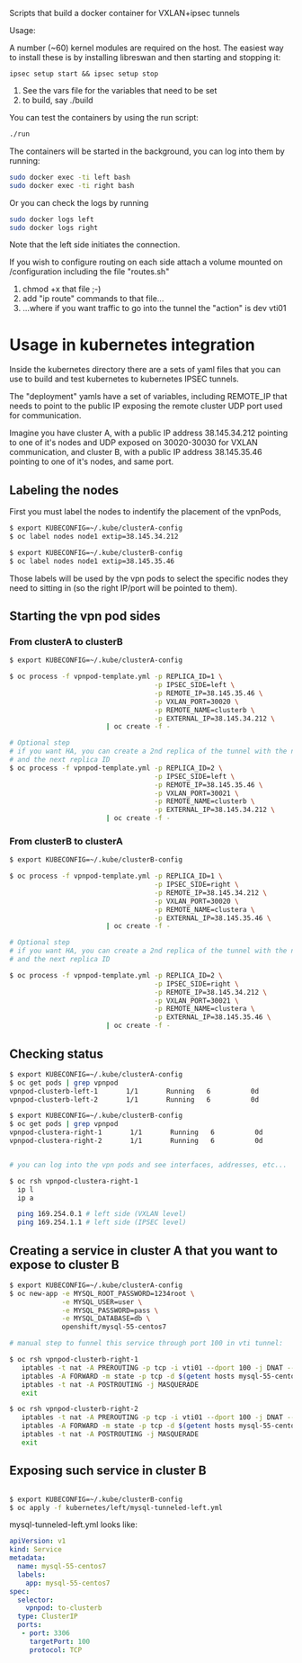 Scripts that build a docker container for VXLAN+ipsec tunnels

Usage:

A number (~60) kernel modules are required on the host. The easiest way to install
these is by installing libreswan and then starting and stopping it:

```ipsec setup start && ipsec setup stop```

1. See the vars file for the variables that need to be set
2. to build, say ./build

You can test the containers by using the run script:

```bash
./run
```
The containers will be started in the background, you can log into
them by running:

```bash
sudo docker exec -ti left bash
sudo docker exec -ti right bash
```

Or you can check the logs by running
```bash
sudo docker logs left
sudo docker logs right
```


Note that the left side initiates the connection.

If you wish to configure routing on each side attach a volume
mounted on /configuration including the file "routes.sh"
1. chmod +x that file ;-)
2. add "ip route" commands to that file...
3. ...where if you want traffic to go into the tunnel the "action" is dev vti01

# Usage in kubernetes integration

Inside the kubernetes directory there are a sets of yaml files that you can
use to build and test kubernetes to kubernetes IPSEC tunnels.

The "deployment" yamls have a set of variables, including REMOTE_IP that needs
to point to the public IP exposing the remote cluster UDP port used for communication.

Imagine you have cluster A, with a public IP address 38.145.34.212 pointing to one
of it's nodes and UDP exposed on 30020-30030 for VXLAN communication, and cluster B, with
a public IP address 38.145.35.46 pointing to one of it's nodes, and same port.

## Labeling the nodes

First you must label the nodes to indentify the placement of the vpnPods,

```bash
$ export KUBECONFIG=~/.kube/clusterA-config
$ oc label nodes node1 extip=38.145.34.212
```

```bash
$ export KUBECONFIG=~/.kube/clusterB-config
$ oc label nodes node1 extip=38.145.35.46
```

Those labels will be used by the vpn pods to select the specific nodes they need
to sitting in (so the right IP/port will be pointed to them).

## Starting the vpn pod sides

### From clusterA to clusterB

```bash
$ export KUBECONFIG=~/.kube/clusterA-config

$ oc process -f vpnpod-template.yml -p REPLICA_ID=1 \
                                    -p IPSEC_SIDE=left \
                                    -p REMOTE_IP=38.145.35.46 \
                                    -p VXLAN_PORT=30020 \
                                    -p REMOTE_NAME=clusterb \
                                    -p EXTERNAL_IP=38.145.34.212 \
                        | oc create -f -

# Optional step
# if you want HA, you can create a 2nd replica of the tunnel with the next UDP port
# and the next replica ID
$ oc process -f vpnpod-template.yml -p REPLICA_ID=2 \
                                    -p IPSEC_SIDE=left \
                                    -p REMOTE_IP=38.145.35.46 \
                                    -p VXLAN_PORT=30021 \
                                    -p REMOTE_NAME=clusterb \
                                    -p EXTERNAL_IP=38.145.34.212 \
                        | oc create -f -

```

### From clusterB to clusterA

```bash
$ export KUBECONFIG=~/.kube/clusterB-config

$ oc process -f vpnpod-template.yml -p REPLICA_ID=1 \
                                    -p IPSEC_SIDE=right \
                                    -p REMOTE_IP=38.145.34.212 \
                                    -p VXLAN_PORT=30020 \
                                    -p REMOTE_NAME=clustera \
                                    -p EXTERNAL_IP=38.145.35.46 \
                        | oc create -f -

# Optional step
# if you want HA, you can create a 2nd replica of the tunnel with the next UDP port
# and the next replica ID

$ oc process -f vpnpod-template.yml -p REPLICA_ID=2 \
                                    -p IPSEC_SIDE=right \
                                    -p REMOTE_IP=38.145.34.212 \
                                    -p VXLAN_PORT=30021 \
                                    -p REMOTE_NAME=clustera \
                                    -p EXTERNAL_IP=38.145.35.46 \
                        | oc create -f -

```

## Checking status

```bash
$ export KUBECONFIG=~/.kube/clusterA-config
$ oc get pods | grep vpnpod
vpnpod-clusterb-left-1       1/1       Running   6          0d
vpnpod-clusterb-left-2       1/1       Running   6          0d

$ export KUBECONFIG=~/.kube/clusterB-config
$ oc get pods | grep vpnpod
vpnpod-clustera-right-1       1/1       Running   6          0d
vpnpod-clustera-right-2       1/1       Running   6          0d


# you can log into the vpn pods and see interfaces, addresses, etc...

$ oc rsh vpnpod-clustera-right-1
  ip l
  ip a

  ping 169.254.0.1 # left side (VXLAN level)
  ping 169.254.1.1 # left side (IPSEC level)

```

## Creating a service in cluster A that you want to expose to cluster B

```bash
$ export KUBECONFIG=~/.kube/clusterA-config
$ oc new-app -e MYSQL_ROOT_PASSWORD=1234root \
             -e MYSQL_USER=user \
             -e MYSQL_PASSWORD=pass \
             -e MYSQL_DATABASE=db \
             openshift/mysql-55-centos7

# manual step to funnel this service through port 100 in vti tunnel:

$ oc rsh vpnpod-clusterb-right-1
   iptables -t nat -A PREROUTING -p tcp -i vti01 --dport 100 -j DNAT --to-destination $(getent hosts mysql-55-centos7 | awk '{ print $1 }'):3306
   iptables -A FORWARD -m state -p tcp -d $(getent hosts mysql-55-centos7 | awk '{ print $1 }') --dport 3306 --state NEW,ESTABLISHED,RELATED -j ACCEPT
   iptables -t nat -A POSTROUTING -j MASQUERADE
   exit

$ oc rsh vpnpod-clusterb-right-2
   iptables -t nat -A PREROUTING -p tcp -i vti01 --dport 100 -j DNAT --to-destination $(getent hosts mysql-55-centos7 | awk '{ print $1 }'):3306
   iptables -A FORWARD -m state -p tcp -d $(getent hosts mysql-55-centos7 | awk '{ print $1 }') --dport 3306 --state NEW,ESTABLISHED,RELATED -j ACCEPT
   iptables -t nat -A POSTROUTING -j MASQUERADE
   exit
```

## Exposing such service in cluster B
```bash

$ export KUBECONFIG=~/.kube/clusterB-config
$ oc apply -f kubernetes/left/mysql-tunneled-left.yml
```

mysql-tunneled-left.yml looks like:

```yaml
apiVersion: v1
kind: Service
metadata:
  name: mysql-55-centos7
  labels:
    app: mysql-55-centos7
spec:
  selector:
    vpnpod: to-clusterb
  type: ClusterIP
  ports:
   - port: 3306
     targetPort: 100
     protocol: TCP
```





